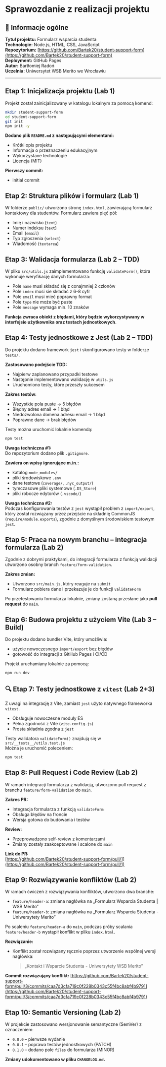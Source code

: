 # Sprawozdanie z realizacji projektu

## 🧾 Informacje ogólne

**Tytuł projektu:** Formularz wsparcia studenta<br>
**Technologie:** Node.js, HTML, CSS, JavaScript<br>
**Repozytorium:** [https://github.com/Bartek20/student-support-form](https://github.com/Bartek20/student-support-form)<br>
**Deployment:** GitHub Pages<br>
**Autor:** Bartłomiej Radoń<br>
**Uczelnia:** Uniwersytet WSB Merito we Wrocławiu<br>

---

## Etap 1: Inicjalizacja projektu (Lab 1)

Projekt został zainicjalizowany w katalogu lokalnym za pomocą komend:

```bash
mkdir student-support-form
cd student-support-form
git init
npm init -y
```

**Dodano plik `README.md` z następującymi elementami:**
- Krótki opis projektu
- Informacja o przeznaczeniu edukacyjnym
- Wykorzystane technologie
- Licencja (MIT)

**Pierwszy commit:**
- initial commit

## Etap 2: Struktura plików i formularz (Lab 1)

W folderze `public/` utworzono stronę `index.html`, zawierającą formularz kontaktowy dla studentów. Formularz zawiera pięć pól:

- Imię i nazwisko (`text`)
- Numer indeksu (`text`)
- Email (`email`)
- Typ zgłoszenia (`select`)
- Wiadomość (`textarea`)

## Etap 3: Walidacja formularza (Lab 2 – TDD)

W pliku `src/utils.js` zaimplementowano funkcję `validateForm()`, która wykonuje weryfikację danych formularza:

- Pole `name` musi składać się z conajmniej 2 członów
- Pole `index` musi sie składać z 6-8 cyfr
- Pole `email` musi mieć poprawny format
- Pole `type` nie może być puste
- Pole `message` wymaga min. 10 znaków

**Funkcja zwraca obiekt z błędami, który będzie wykorzystywany w interfejsie użytkownika oraz testach jednostkowych.**

## Etap 4: Testy jednostkowe z Jest (Lab 2 – TDD)

Do projektu dodano framework `jest` i skonfigurowano testy w folderze `tests/`.

**Zastosowano podejście TDD:**
- Najpierw zaplanowano przypadki testowe
- Następnie implementowano walidację w `utils.js`
- Uruchomiono testy, które przeszły sukcesem

**Zakres testów:**
- Wszystkie pola puste → 5 błędów
- Błędny adres email → 1 błąd
- Niedozwolona domena adresu email → 1 błąd
- Poprawne dane → brak błędów

Testy można uruchomić lokalnie komendą:
```bash
npm test
```
**Uwaga techniczna #1:**<br>
Do repozytorium dodano plik `.gitignore`.

**Zawiera on wpisy ignorujące m.in.:**
- katalog `node_modules/`
- pliki środowiskowe `.env`
- dane testowe (`coverage/`, `.nyc_output/`)
- tymczasowe pliki systemowe (`.DS_Store`)
- pliki robocze edytorów (`.vscode/`)

**Uwaga techniczna #2:**<br>
Podczas konfigurowania testów z `jest` wystąpił problem z `import/export`, który został rozwiązany przez przejście na składnię CommonJS (`require/module.exports`), zgodnie z domyślnym środowiskiem testowym `jest`.

## Etap 5: Praca na nowym branchu – integracja formularza (Lab 2)

Zgodnie z dobrymi praktykami, do integracji formularza z funkcją walidacji utworzono osobny branch `feature/form-validation`.

**Zakres zmian:**
- Utworzono `src/main.js`, który reaguje na `submit`
- Formularz pobiera dane i przekazuje je do funkcji `validateForm`

Po przetestowaniu formularza lokalnie, zmiany zostaną przesłane jako **pull request** do `main`.

## Etap 6: Budowa projektu z użyciem Vite (Lab 3 – Build)

Do projektu dodano bundler Vite, który umożliwia:

- użycie nowoczesnego `import/export` bez błędów
- gotowość do integracji z GitHub Pages i CI/CD

Projekt uruchamiany lokalnie za pomocą:
```bash
npm run dev
```

## 🔍 Etap 7: Testy jednostkowe z `vitest` (Lab 2+3)

Z uwagi na integrację z Vite, zamiast `jest` użyto natywnego frameworka `vitest`.

- Obsługuje nowoczesne moduły ES
- Pełna zgodność z Vite (`vite.config.js`)
- Prosta składnia zgodna z `jest`

Testy walidatora `validateForm()` znajdują się w `src/__tests__/utils.test.js`  
Można je uruchomić poleceniem:
```bash
npm test
```

## Etap 8: Pull Request i Code Review (Lab 2)

W ramach integracji formularza z walidacją, utworzono pull request z branchu `feature/form-validation` do `main`.

**Zakres PR:**
- Integracja formularza z funkcją `validateForm`
- Obsługa błędów na froncie
- Wersja gotowa do budowania i testów

**Review:**
- Przeprowadzono self-review z komentarzami
- Zmiany zostały zaakceptowane i scalone do `main`

**Link do PR:**  
[https://github.com/Bartek20/student-support-form/pull/1](https://github.com/Bartek20/student-support-form/pull/1)

## Etap 9: Rozwiązywanie konfliktów (Lab 2)

W ramach ćwiczeń z rozwiązywania konfliktów, utworzono dwa branche:
- `feature/header-a`: zmiana nagłówka na „Formularz Wsparcia Studenta | WSB Merito”
- `feature/header-b`: zmiana nagłówka na „Formularz Wsparcia Studenta - Uniwersytety Merito”

Po scaleniu `feature/header-a` do `main`, podczas próby scalania `feature/header-b` wystąpił konflikt w pliku `index.html`.

**Rozwiązanie:**
- Konflikt został rozwiązany ręcznie poprzez utworzenie wspólnej wersji nagłówka:
  > „Kontakt i Wsparcie Studenta - Uniwersytety WSB Merito”

**Commit rozwiązujący konflikt:**
[https://github.com/Bartek20/student-support-form/pull/3/commits/caa7d3cfa719c0f228b0343c55f4bc8abf4b9791](https://github.com/Bartek20/student-support-form/pull/3/commits/caa7d3cfa719c0f228b0343c55f4bc8abf4b9791)

## Etap 10: Semantic Versioning (Lab 2)

W projekcie zastosowano wersjonowanie semantyczne (SemVer) z oznaczeniem:

- `0.0.0` – pierwsze wydanie
- `0.0.1` – poprawa testów jednostkowych (PATCH)
- `0.1.0` – dodano pole `files` do formularza (MINOR)

**Zmiany udokumentowano w pliku `CHANGELOG.md`.**

